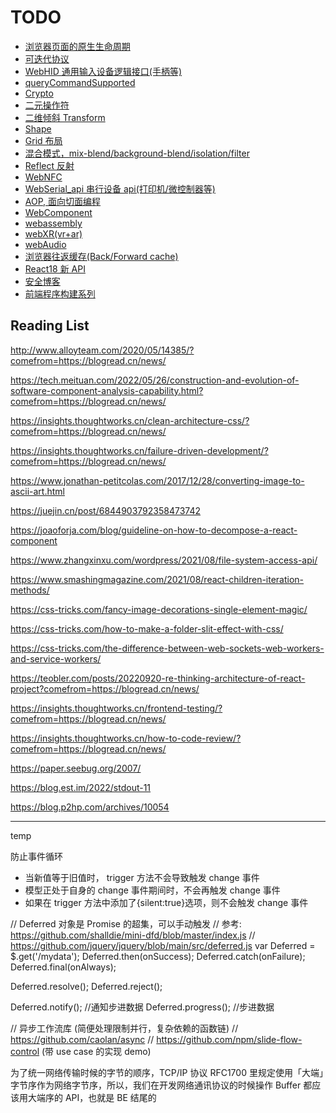 # TODO

- [浏览器页面的原生生命周期](https://juejin.cn/post/6906779518040539144)
- [可迭代协议](https://developer.mozilla.org/zh-CN/docs/Web/JavaScript/Reference/Iteration_protocols)
- [WebHID 通用输入设备逻辑接口(手柄等)](https://web.dev/hid/)
- [queryCommandSupported](https://github.com/microsoft/vscode/blob/ad91637f6a8ac84fcd8ac1b5449127c3460e828e/src/vs/editor/contrib/clipboard/clipboard.ts#L25)
- [Crypto](https://developer.mozilla.org/en-US/docs/Web/API/Web_Crypto_API)
- [二元操作符](https://developer.mozilla.org/zh-CN/docs/Web/JavaScript/Reference/Operators/Bitwise_Operators)
- [二维倾斜 Transform](https://developer.mozilla.org/zh-CN/docs/Web/CSS/transform-function/skew)
- [Shape](https://developer.mozilla.org/zh-CN/docs/Web/CSS/shape-outside)
- [Grid 布局](https://developer.mozilla.org/zh-CN/docs/Web/CSS/grid-auto-flow)
- [混合模式，mix-blend/background-blend/isolation/filter](https://developer.mozilla.org/zh-CN/docs/Web/CSS/mix-blend-mode)
- [Reflect 反射](https://developer.mozilla.org/zh-CN/docs/Web/JavaScript/Reference/Global_Objects/Reflect)
- [WebNFC](https://web.dev/nfc/)
- [WebSerial_api 串行设备 api(打印机/微控制器等)](https://wicg.github.io/serial/)
- [AOP, 面向切面编程](https://juejin.cn/post/6903484050095210509)
- [WebComponent](https://developer.mozilla.org/en-US/docs/Web/Web_Components)
- [webassembly](https://wasmbyexample.dev/home.en-us.html#)
- [webXR(vr+ar)](https://developer.mozilla.org/zh-CN/docs/Web/API/WebXR_Device_API)
- [webAudio](https://developer.mozilla.org/zh-TW/docs/Web/API/Web_Audio_API)
- [浏览器往返缓存(Back/Forward cache)](https://www.cnblogs.com/SyMind/p/8485332.html)
- [React18 新 API](https://thisweekinreact.com/articles/useSyncExternalStore-the-underrated-react-api)
- [安全博客](https://blog.huli.tw/)
- [前端程序构建系列](https://juejin.cn/post/6844903734460301325)

## Reading List

http://www.alloyteam.com/2020/05/14385/?comefrom=https://blogread.cn/news/

https://tech.meituan.com/2022/05/26/construction-and-evolution-of-software-component-analysis-capability.html?comefrom=https://blogread.cn/news/

https://insights.thoughtworks.cn/clean-architecture-css/?comefrom=https://blogread.cn/news/

https://insights.thoughtworks.cn/failure-driven-development/?comefrom=https://blogread.cn/news/

https://www.jonathan-petitcolas.com/2017/12/28/converting-image-to-ascii-art.html

https://juejin.cn/post/6844903792358473742

https://joaoforja.com/blog/guideline-on-how-to-decompose-a-react-component

https://www.zhangxinxu.com/wordpress/2021/08/file-system-access-api/

https://www.smashingmagazine.com/2021/08/react-children-iteration-methods/

https://css-tricks.com/fancy-image-decorations-single-element-magic/

https://css-tricks.com/how-to-make-a-folder-slit-effect-with-css/

https://css-tricks.com/the-difference-between-web-sockets-web-workers-and-service-workers/

https://teobler.com/posts/20220920-re-thinking-architecture-of-react-project?comefrom=https://blogread.cn/news/

https://insights.thoughtworks.cn/frontend-testing/?comefrom=https://blogread.cn/news/

https://insights.thoughtworks.cn/how-to-code-review/?comefrom=https://blogread.cn/news/

https://paper.seebug.org/2007/

https://blog.est.im/2022/stdout-11

https://blog.p2hp.com/archives/10054

---

temp

防止事件循环

- 当新值等于旧值时， trigger 方法不会导致触发 change 事件
- 模型正处于自身的 change 事件期间时，不会再触发 change 事件
- 如果在 trigger 方法中添加了{silent:true}选项，则不会触发 change 事件

// Deferred 对象是 Promise 的超集，可以手动触发
// 参考: https://github.com/shalldie/mini-dfd/blob/master/index.js
// https://github.com/jquery/jquery/blob/main/src/deferred.js
var Deferred = $.get('/mydata');
Deferred.then(onSuccess);
Deferred.catch(onFailure);
Deferred.final(onAlways);

Deferred.resolve();
Deferred.reject();

Deferred.notify(); //通知步进数据
Deferred.progress(); //步进数据

// 异步工作流库 (简便处理限制并行，复杂依赖的函数链)
// https://github.com/caolan/async
// https://github.com/npm/slide-flow-control (带 use case 的实现 demo)

为了统一网络传输时候的字节的顺序，TCP/IP 协议 RFC1700 里规定使用「大端」字节序作为网络字节序，所以，我们在开发网络通讯协议的时候操作 Buffer 都应该用大端序的 API，也就是 BE 结尾的
